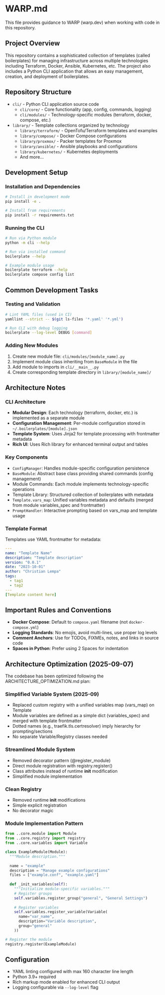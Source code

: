 # WARP.md

This file provides guidance to WARP (warp.dev) when working with code in this repository.

## Project Overview

This repository contains a sophisticated collection of templates (called boilerplates) for managing infrastructure across multiple technologies including Terraform, Docker, Ansible, Kubernetes, etc. The project also includes a Python CLI application that allows an easy management, creation, and deployment of boilerplates.

## Repository Structure

- `cli/` - Python CLI application source code
  - `cli/core/` - Core functionality (app, config, commands, logging)
  - `cli/modules/` - Technology-specific modules (terraform, docker, compose, etc.)
- `library/` - Template collections organized by technology
  - `library/terraform/` - OpenTofu/Terraform templates and examples
  - `library/compose/` - Docker Compose configurations
  - `library/proxmox/` - Packer templates for Proxmox
  - `library/ansible/` - Ansible playbooks and configurations
  - `library/kubernetes/` - Kubernetes deployments
  - And more...

## Development Setup

### Installation and Dependencies

```bash
# Install in development mode
pip install -e .

# Install from requirements
pip install -r requirements.txt
```

### Running the CLI

```bash
# Run via Python module
python -m cli --help

# Run via installed command
boilerplate --help

# Example module usage
boilerplate terraform --help
boilerplate compose config list
```

## Common Development Tasks

### Testing and Validation

```bash
# Lint YAML files (used in CI)
yamllint --strict -- $(git ls-files '*.yaml' '*.yml')

# Run CLI with debug logging
boilerplate --log-level DEBUG [command]
```

### Adding New Modules

1. Create new module file: `cli/modules/[module_name].py`
2. Implement module class inheriting from `BaseModule` in the file
3. Add module to imports in `cli/__main__.py`
4. Create corresponding template directory in `library/[module_name]/`

## Architecture Notes

### CLI Architecture

- **Modular Design**: Each technology (terraform, docker, etc.) is implemented as a separate module
- **Configuration Management**: Per-module configuration stored in `~/.boilerplates/[module].json`
- **Template System**: Uses Jinja2 for template processing with frontmatter metadata
- **Rich UI**: Uses Rich library for enhanced terminal output and tables

### Key Components

- `ConfigManager`: Handles module-specific configuration persistence
- `BaseModule`: Abstract base class providing shared commands (config management)
- Module Commands: Each module implements technology-specific operations
- Template Library: Structured collection of boilerplates with metadata
- `Template.vars_map`: Unified variables metadata and defaults (merged from module variables_spec and frontmatter)
- `PromptHandler`: Interactive prompting based on vars_map and template usage

### Template Format

Templates use YAML frontmatter for metadata:

```yaml
---
name: "Template Name"
description: "Template description"
version: "0.0.1"
date: "2023-10-01"
author: "Christian Lempa"
tags:
  - tag1
  - tag2
---
[Template content here]
```

## Important Rules and Conventions

- **Docker Compose**: Default to `compose.yaml` filename (not `docker-compose.yml`)
- **Logging Standards**: No emojis, avoid multi-lines, use proper log levels
- **Comment Anchors**: Use for TODOs, FIXMEs, notes, and links in source code
- **Spaces in Python**: Prefer using 2 Spaces for indentation

## Architecture Optimization (2025-09-07)

The codebase has been optimized following the ARCHITECTURE_OPTIMIZATION.md plan:

### Simplified Variable System (2025-09)
- Replaced custom registry with a unified variables map (vars_map) on Template
- Module variables are defined as a simple dict (variables_spec) and merged with template frontmatter
- Dotted names (e.g., traefik.tls.certresolver) imply hierarchy for prompting/sections
- No separate Variable/Registry classes needed

### Streamlined Module System
- Removed decorator pattern (@register_module)
- Direct module registration with registry.register()
- Class attributes instead of runtime __init__ modification
- Simplified module implementation

### Clean Registry
- Removed runtime __init__ modifications
- Simple explicit registration
- No decorator magic

### Module Implementation Pattern
```python
from ..core.module import Module
from ..core.registry import registry
from ..core.variables import Variable

class ExampleModule(Module):
  """Module description."""
  
  name = "example"
  description = "Manage example configurations"
  files = ["example.conf", "example.yaml"]
  
  def _init_variables(self):
    """Initialize module-specific variables."""
    # Register groups
    self.variables.register_group("general", "General Settings")
    
    # Register variables
    self.variables.register_variable(Variable(
      name="var_name",
      description="Variable description",
      group="general"
    ))

# Register the module
registry.register(ExampleModule)
```

## Configuration

- YAML linting configured with max 160 character line length
- Python 3.9+ required
- Rich markup mode enabled for enhanced CLI output
- Logging configurable via `--log-level` flag

